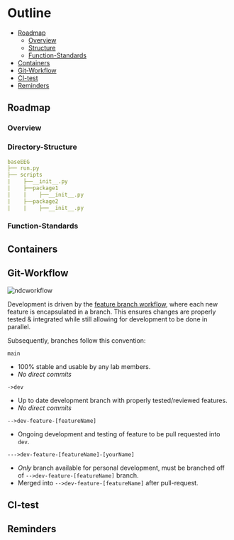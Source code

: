 # Outline 

* [Roadmap](#Roadmap)  
    * [Overview](#Overview)
    * [Structure](#Directory-Structure)
    * [Function-Standards](#Function-Standards)
* [Containers](#Containers)
* [Git-Workflow](#Git-Workflow)  
* [CI-test](#CI-test)  
* [Reminders](#Reminders)  


## Roadmap

### Overview 

### Directory-Structure
```yml
baseEEG
├── run.py
├── scripts
|    ├──__init__.py
|    ├──package1
|    |    ├──__init__.py
|    ├──package2
|    |    ├──__init__.py
```

### Function-Standards 


## Containers

## Git-Workflow 

![ndcworkflow](https://user-images.githubusercontent.com/26397102/116148813-00512800-a6a7-11eb-9624-cd81f11d3ada.png)

Development is driven by the [feature branch workflow](https://www.atlassian.com/git/tutorials/comparing-workflows/feature-branch-workflow), where each new feature is encapsulated in a branch. This ensures changes are properly tested & integrated while still allowing for development to be done in parallel.

Subsequently, branches follow this convention:

`main`
- 100% stable and usable by any lab members.
- *No direct commits*

`->dev`
- Up to date development branch with properly tested/reviewed features. 
- *No direct commits*

`-->dev-feature-[featureName]`
- Ongoing development and testing of feature to be pull requested into `dev`.

`--->dev-feature-[featureName]-[yourName]`
- *Only* branch available for personal development, must be branched off of `-->dev-feature-[featureName]` branch.
- Merged into `-->dev-feature-[featureName]` after pull-request.


## CI-test


## Reminders
